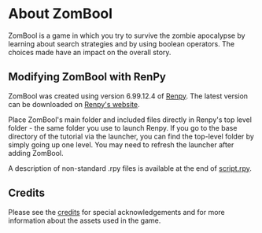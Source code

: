 # About ZomBool
ZomBool is a game in which you try to survive the zombie apocalypse by learning about search strategies and by using boolean operators. The choices made have an impact on the overall story.

## Modifying ZomBool with RenPy
ZomBool was created using version 6.99.12.4 of [Renpy](https://github.com/renpy/renpy). The latest version can be downloaded on [Renpy's website](https://www.renpy.org/latest.html). 

Place ZomBool's main folder and included files directly in Renpy's top level folder - the same folder you use to launch Renpy. If you go to the base directory of the tutorial via the launcher, you can find the top-level folder by simply going up one level. You may need to refresh the launcher after adding ZomBool.

A description of non-standard .rpy files is available at the end of [script.rpy](ZomBool/game/script.rpy).

## Credits
Please see the [credits](credits.md) for special acknowledgements and for more information about the assets used in the game.
